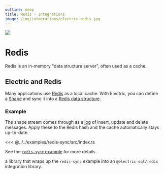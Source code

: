 ```yaml
---
outline: deep
title: Redis - Integrations
image: /img/integrations/electric-redis.jpg
---
```


<script setup>
  import HelpWanted from '/src/components/HelpWanted.vue'
</script>

<img src="/img/integrations/redis.svg" class="product-icon" />

# Redis

Redis is an in-memory "data structure server", often used as a cache.

## Electric and Redis

Many applications use [Redis](https://redis.io/docs/latest/develop/use/client-side-caching/) as a local cache. With Electric, you can define a [Shape](/docs/guides/shapes) and sync it into a [Redis data structure](https://redis.io/docs/latest/develop/data-types/hashes/).

### Example

The shape stream comes through as a [log](/docs/api/http#shape-log) of insert, update and delete messages. Apply these to the Redis hash and the cache automatically stays up-to-date:

<<< @../../examples/redis-sync/src/index.ts

See the [`redis-sync` example](https://github.com/electric-sql/electric/tree/main/examples/redis-sync) for more details.

<HelpWanted issue="1881">
  a library that wraps up the
  <code>redis-sync</code>
  example into an
  <code>@electric-sql/redis</code>
  integration library.
</HelpWanted>
